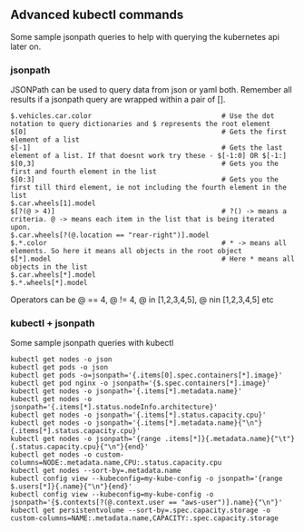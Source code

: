 ## Advanced kubectl commands

Some sample jsonpath queries to help with querying the kubernetes api later on.

### jsonpath

JSONPath can be used to query data from json or yaml both.
Remember all results if a jsonpath query are wrapped within a pair of [].
```
$.vehicles.car.color                                # Use the dot notation to query dictionaries and $ represents the root element
$[0]                                                # Gets the first element of a list
$[-1]                                               # Gets the last element of a list. If that doesnt work try these - $[-1:0] OR $[-1:]
$[0,3]                                              # Gets you the first and fourth element in the list
$[0:3]                                              # Gets you the first till third element, ie not including the fourth element in the list
$.car.wheels[1].model
$[?(@ > 4)]                                         # ?() -> means a criteria. @ -> means each item in the list that is being iterated upon.
$.car.wheels[?(@.location == "rear-right")].model
$.*.color                                           # * -> means all elements. So here it means all objects in the root object
$[*].model                                          # Here * means all objects in the list
$.car.wheels[*].model
$.*.wheels[*].model
```
Operators can be @ == 4, @ != 4, @ in [1,2,3,4,5], @ nin [1,2,3,4,5] etc



### kubectl + jsonpath

Some sample jsonpath queries with kubectl
```
kubectl get nodes -o json
kubectl get pods -o json
kubectl get pods -o=jsonpath='{.items[0].spec.containers[*].image}'
kubectl get pod nginx -o jsonpath='{$.spec.containers[*].image}'
kubectl get nodes -o jsonpath='{.items[*].metadata.name}'
kubectl get nodes -o jsonpath='{.items[*].status.nodeInfo.architecture}'
kubectl get nodes -o jsonpath='{.items[*].status.capacity.cpu}'
kubectl get nodes -o jsonpath='{.items[*].metadata.name}{"\n"}{.items[*].status.capacity.cpu}'
kubectl get nodes -o jsonpath='{range .items[*]}{.metadata.name}{"\t"}{.status.capacity.cpu}{"\n"}{end}'
kubectl get nodes -o custom-columns=NODE:.metadata.name,CPU:.status.capacity.cpu
kubectl get nodes --sort-by=.metadata.name
kubectl config view --kubeconfig=my-kube-config -o jsonpath='{range $.users[*]}{.name}{"\n"}{end}'
kubectl config view --kubeconfig=my-kube-config -o jsonpath='{$.contexts[?(@.context.user == "aws-user")].name}{"\n"}'
kubectl get persistentvolume --sort-by=.spec.capacity.storage -o custom-columns=NAME:.metadata.name,CAPACITY:.spec.capacity.storage
```
